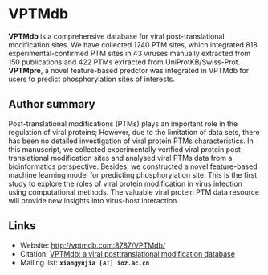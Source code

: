 # VPTMdb


**VPTMdb** is a comprehensive database for viral post-translational modification sites. We have collected 1240 PTM sites, which integrated 818 experimental-confirmed PTM sites in 43 viruses manually extracted from 150 publications and 422 PTMs extracted from UniProtKB/Swiss-Prot. **VPTMpre**, a novel feature-based predctor was integrated in VPTMdb for users to predict phosphorylation sites of interests.


## Author summary
Post-translational modifications (PTMs) plays an important role in the regulation of viral proteins; However, due to the limitation of data sets, there has been no detailed investigation of viral protein PTMs characteristics. In this manuscript, we collected experimentally verified viral protein post-translational modification sites and analysed viral PTMs data from a bioinformatics perspective. Besides, we constructed a novel feature-based machine learning model for predicting phosphorylation site. This is the first study to explore the roles of viral protein modification in virus infection using computational methods. The valuable viral protein PTM data resource will provide new insights into virus-host interaction.


## Links

+ Website: http://vptmdb.com:8787/VPTMdb/
+ Citation:  [VPTMdb: a viral posttranslational modification database](https://doi.org/10.1093/bib/bbaa251)
+ Mailing list: **`xiangyujia [AT] ioz.ac.cn`**

